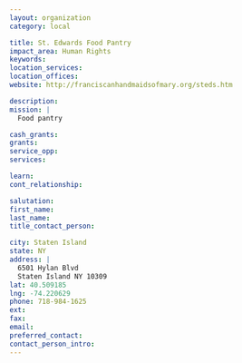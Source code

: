 ```yaml
---
layout: organization
category: local

title: St. Edwards Food Pantry
impact_area: Human Rights
keywords: 
location_services: 
location_offices: 
website: http://franciscanhandmaidsofmary.org/steds.htm

description: 
mission: |
  Food pantry

cash_grants: 
grants: 
service_opp: 
services: 

learn: 
cont_relationship: 

salutation: 
first_name: 
last_name: 
title_contact_person: 

city: Staten Island
state: NY
address: |
  6501 Hylan Blvd     
  Staten Island NY 10309
lat: 40.509185
lng: -74.220629
phone: 718-984-1625
ext: 
fax: 
email: 
preferred_contact: 
contact_person_intro: 
---
```

